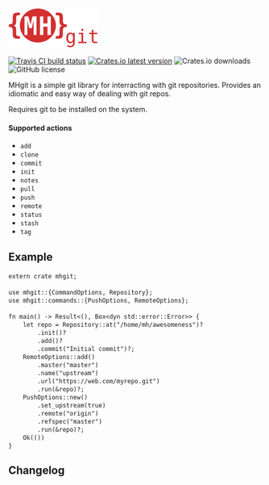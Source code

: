 ![MHgit](./mhgit.png)

[![Travis CI build status](https://img.shields.io/travis/com/MHmorgan/mhgit/master?style=flat-square)](https://travis-ci.com/MHmorgan/mhgit)
[![Crates.io latest version](https://img.shields.io/crates/v/mhgit?style=flat-square)](https://crates.io/crates/mhgit)
![Crates.io downloads](https://img.shields.io/crates/d/mhgit?style=flat-square)
![GitHub license](https://img.shields.io/github/license/MHmorgan/mhgit?style=flat-square)


MHgit is a simple git library for interracting with git repositories. Provides an idiomatic and easy
way of dealing with git repos.

Requires git to be installed on the system.

#### Supported actions

* `add`
* `clone`
* `commit`
* `init`
* `notes`
* `pull`
* `push`
* `remote`
* `status`
* `stash`
* `tag`

Example
-------

```run
extern crate mhgit;

use mhgit::{CommandOptions, Repository};
use mhgit::commands::{PushOptions, RemoteOptions};

fn main() -> Result<(), Box<dyn std::error::Error>> {
    let repo = Repository::at("/home/mh/awesomeness")?
        .init()?
        .add()?
        .commit("Initial commit")?;
    RemoteOptions::add()
        .master("master")
        .name("upstream")
        .url("https://web.com/myrepo.git")
        .run(&repo)?;
    PushOptions::new()
        .set_upstream(true)
        .remote("origin")
        .refspec("master")
        .run(&repo)?;
    Ok(())
}
```


Changelog
---------

